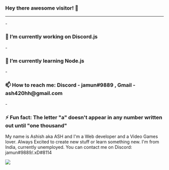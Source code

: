 ### <strong>Hey there awesome visitor!</strong> 👋
<hr>
- <h3>🔭 I’m currently working on Discord.js</h3>
- <h3>🌱 I’m currently learning Node.js</h3>
- <h3>📫 How to reach me: Discord - jamun#9889 , Gmail - ash420hh@gmail.com</h3>
- <h3>⚡ Fun fact: The letter "a" doesn't appear in any number written out until "one thousand"</h3>

 My name is Ashish aka ASH and I'm a Web developer and a Video Games lover. Always Excited to create new stuff or learn something new. I'm from India, currently unemployed. You can contact me on Discord: jamun#9889/.xD#8114

<img src='https://github-readme-stats.vercel.app/api?username=Ash-6576&&show_icons=true&title_color=ffffff&icon_color=bb2acf&text_color=daf7dc&bg_color=151515'>
